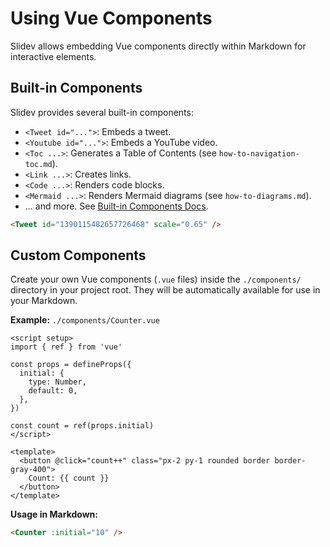 # Using Vue Components

Slidev allows embedding Vue components directly within Markdown for interactive elements.

## Built-in Components

Slidev provides several built-in components:

- `<Tweet id="...">`: Embeds a tweet.
- `<Youtube id="...">`: Embeds a YouTube video.
- `<Toc ...>`: Generates a Table of Contents (see `how-to-navigation-toc.md`).
- `<Link ...>`: Creates links.
- `<Code ...>`: Renders code blocks.
- `<Mermaid ...>`: Renders Mermaid diagrams (see `how-to-diagrams.md`).
- ... and more. See [Built-in Components Docs](https://sli.dev/builtin/components.html).

```html
<Tweet id="1390115482657726468" scale="0.65" />
```

## Custom Components

Create your own Vue components (`.vue` files) inside the `./components/` directory in your project root. They will be automatically available for use in your Markdown.

**Example:** `./components/Counter.vue`

```vue
<script setup>
import { ref } from 'vue'

const props = defineProps({
  initial: {
    type: Number,
    default: 0,
  },
})

const count = ref(props.initial)
</script>

<template>
  <button @click="count++" class="px-2 py-1 rounded border border-gray-400">
    Count: {{ count }}
  </button>
</template>
```

**Usage in Markdown:**

```html
<Counter :initial="10" />
``` 